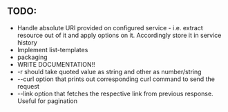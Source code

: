 TODO:
-----

* Handle absolute URI provided on configured service -
  i.e. extract resource out of it and apply options on it. Accordingly store it in service history
* Implement list-templates
* packaging
* WRITE DOCUMENTATION!!
* -r should take quoted value as string and other as number/string
* --curl option that prints out corresponding curl command to send the request
* --link option that fetches the respective link from previous response. Useful for pagination
